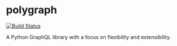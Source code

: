 # polygraph

[![Build Status](https://travis-ci.org/polygraph-python/polygraph.svg?branch=master)](https://travis-ci.org/polygraph-python/polygraph)

A Python GraphQL library with a focus on flexibility and extensibility.
